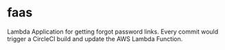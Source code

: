 # faas
Lambda Application for getting forgot password links. Every commit would trigger a CircleCI build and update the AWS Lambda Function.